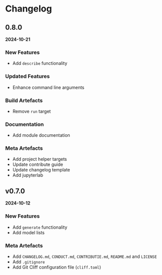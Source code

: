 # Changelog

## 0.8.0
**2024-10-21**

### New Features
+ Add `describe` functionality

### Updated Features
+ Enhance command line arguments

### Build Artefacts
+ Remove `run` target

### Documentation
+ Add module documentation

### Meta Artefacts
+ Add project helper targets
+ Update contribute guide
+ Update changelog template
+ Add jupyterlab


## v0.7.0
**2024-10-12**

### New Features
+ Add `generate` functionality
+ Add model lists

### Meta Artefacts
+ Add `CHANGELOG.md`, `CONDUCT.md`, `CONTRIBUTIE.md`, `README.md` and `LICENSE`
+ Add `.gitignore`
+ Add Git Cliff configuration file (`cliff.toml`)
